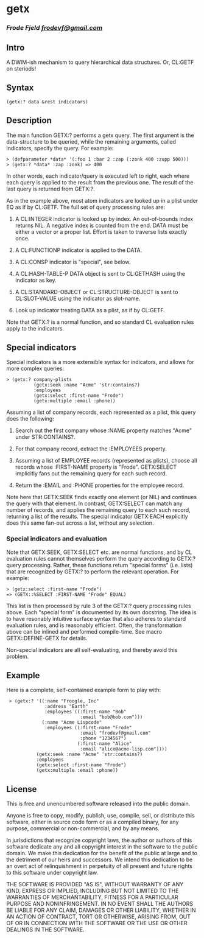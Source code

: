 # getx
### _Frode Fjeld <frodevf@gmail.com>_

## Intro

A DWIM-ish mechanism to query hierarchical data structures. Or,
CL:GETF on steriods!

## Syntax

    (getx:? data &rest indicators)

## Description

The main function GETX:? performs a getx query. The first argument is
the data-structure to be queried, while the remaining arguments,
called indicators, specify the query. For example:

    > (defparameter *data* '(:foo 1 :bar 2 :zap (:zonk 400 :zupp 500)))
    > (getx:? *data* :zap :zonk) => 400

In other words, each indicator/query is executed left to right, each
where each query is applied to the result from the previous one. The
result of the last query is returned from GETX:?.

As in the example above, most atom indicators are looked up in a plist
under EQ as if by CL:GETF. The full set of query processing rules are:

  1. A CL:INTEGER indicator is looked up by index. An out-of-bounds
     index returns NIL. A negative index is counted from the end. DATA
     must be either a vector or a proper list. Effort is taken to
     traverse lists exactly once.

  2. A CL:FUNCTIONP indicator is applied to the DATA.

  3. A CL:CONSP indicator is "special", see below.

  4. A CL:HASH-TABLE-P DATA object is sent to CL:GETHASH using the
     indicator as key.

  5. A CL:STANDARD-OBJECT or CL:STRUCTURE-OBJECT is sent to
     CL:SLOT-VALUE using the indicator as slot-name.

  6. Look up indicator treating DATA as a plist, as if by CL:GETF.

Note that GETX:? is a normal function, and so standard CL evaluation
rules apply to the indicators.

## Special indicators

Special indicators is a more extensible syntax for indicators, and
allows for more complex queries:

    > (getx:? company-plists
              (getx:seek :name "Acme" 'str:contains?)
              :employees
              (getx:select :first-name "Frode")
              (getx:multiple :email :phone))

Assuming a list of company records, each represented as a plist, this
query does the following:

  1. Search out the first company whose :NAME property matches "Acme"
     under STR:CONTAINS?.

  2. For that company record, extract the :EMPLOYEES property.

  3. Assuming a list of EMPLOYEE records (represented as plists),
     choose all records whose :FIRST-NAME property is
     "Frode". GETX:SELECT implicitly fans out the remaining query for
     each such record.

  4. Return the :EMAIL and :PHONE properties for the employee record.

Note here that GETX:SEEK finds exactly one element (or NIL) and
continues the query with that element. In contrast, GETX:SELECT can
match any number of records, and applies the remaining query to each
such record, returning a list of the results. The special indicator
GETX:EACH explicitly does this same fan-out across a list, without any
selection.

### Special indicators and evaluation

Note that GETX:SEEK, GETX:SELECT etc. are normal functions, and by CL
evaluation rules cannot themselves perform the query according to
GETX:? query processing. Rather, these functions return "special
forms" (i.e. lists) that are recognized by GETX:? to perform the
relevant operation. For example:

    > (getx:select :first-name "Frode")
    => (GETX::%SELECT :FIRST-NAME "Frode" EQUAL)

This list is then processed by rule 3 of the GETX:? query processing
rules above. Each "special form" is documented by its own
docstring. The idea is to have resonably intuitive surface syntax that
also adheres to standard evaluation rules, and is reasonably
efficient. Often, the transformation above can be inlined and
performed compile-time. See macro GETX::DEFINE-GETX for details.

Non-special indicators are all self-evaluating, and thereby avoid this
problem.

## Example

Here is a complete, self-contained example form to play with:

     > (getx:? '((:name "Froogle, Inc"
                  :address "Earth"
                  :employees ((:first-name "Bob"
                               :email "bob@bob.com")))
                 (:name "Acme Lispcode"
                  :employees ((:first-name "Frode"
                               :email "frodevf@gmail.com"
                               :phone "1234567")
                              (:first-name "Alice"
                               :email "alice@acme-lisp.com"))))
               (getx:seek :name "Acme" 'str:contains?)
               :employees
               (getx:select :first-name "Frode")
               (getx:multiple :email :phone))


## License

This is free and unencumbered software released into the public domain.

Anyone is free to copy, modify, publish, use, compile, sell, or
distribute this software, either in source code form or as a compiled
binary, for any purpose, commercial or non-commercial, and by any
means.

In jurisdictions that recognize copyright laws, the author or authors
of this software dedicate any and all copyright interest in the
software to the public domain. We make this dedication for the benefit
of the public at large and to the detriment of our heirs and
successors. We intend this dedication to be an overt act of
relinquishment in perpetuity of all present and future rights to this
software under copyright law.

THE SOFTWARE IS PROVIDED "AS IS", WITHOUT WARRANTY OF ANY KIND,
EXPRESS OR IMPLIED, INCLUDING BUT NOT LIMITED TO THE WARRANTIES OF
MERCHANTABILITY, FITNESS FOR A PARTICULAR PURPOSE AND NONINFRINGEMENT.
IN NO EVENT SHALL THE AUTHORS BE LIABLE FOR ANY CLAIM, DAMAGES OR
OTHER LIABILITY, WHETHER IN AN ACTION OF CONTRACT, TORT OR OTHERWISE,
ARISING FROM, OUT OF OR IN CONNECTION WITH THE SOFTWARE OR THE USE OR
OTHER DEALINGS IN THE SOFTWARE.

